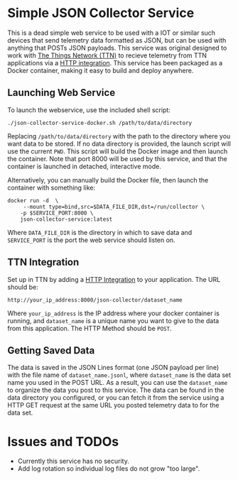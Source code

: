 # Simple JSON Collector Service
This is a dead simple web service to be used with a IOT or similar such devices that send telemetry data formatted as JSON, but can be used with anything that POSTs JSON payloads. This service was original designed to work with [The Things Network (TTN)](https://www.thethingsnetwork.org) to recieve telemetry from TTN applications via a [HTTP integration](https://www.thethingsnetwork.org/docs/applications/http/). This service has been packaged as a Docker container, making it easy to build and deploy anywhere.

## Launching Web Service
To launch the webservice, use the included shell script:
```
./json-collector-service-docker.sh /path/to/data/directory
```
Replacing `/path/to/data/directory` with the path to the directory where you want data to be stored. If no data directory is provided, the launch script will use the current `PWD`. This script will build the Docker image and then launch the container. Note that port 8000 will be used by this service, and that the container is launched in detached, interactive mode.

Alternatively, you can manually build the Docker file, then launch the container with something like:
```
docker run -d  \
     --mount type=bind,src=$DATA_FILE_DIR,dst=/run/collector \
    -p $SERVICE_PORT:8000 \
    json-collector-service:latest
```
Where `DATA_FILE_DIR` is the directory in which to save data and `SERVICE_PORT` is the port the web service should listen on.

## TTN Integration
Set up in TTN by adding a [HTTP Integration](https://www.thethingsnetwork.org/docs/applications/http/) to your application. The URL should be:
```
http://your_ip_address:8000/json-collector/dataset_name
```
Where  `your_ip_address` is the IP address where your docker container is running, and `dataset_name` is a unique name you want to give to the data from this application. The HTTP Method should be `POST`.

## Getting Saved Data
The data is saved in the JSON Lines format (one JSON payload per line) with the file name of `dataset_name.jsonl`, where `dataset_name` is the data set name you used in the POST URL. As a result, you can use the `dataset_name` to organize the data you post to this service. The data can be found in the data directory you configured, or you can fetch it from the service using a HTTP GET request at the same URL you posted telemetry data to for the data set.

# Issues and TODOs
* Currently this service has no security.
* Add log rotation so individual log files do not grow "too large".
